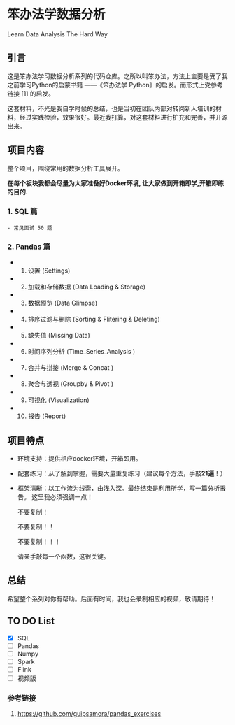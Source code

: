 # 笨办法学数据分析
Learn Data Analysis The Hard Way


## 引言

这是笨办法学习数据分析系列的代码仓库。之所以叫笨办法，方法上主要是受了我之前学习Python的启蒙书籍 ——《笨办法学 Python》的启发。而形式上受参考链接 [1] 的启发。

这套材料，不光是我自学时候的总结，也是当初在团队内部对转岗新人培训的材料，经过实践检验，效果很好。最近我打算，对这套材料进行扩充和完善，并开源出来。


## 项目内容
整个项目，围绕常用的数据分析工具展开。

**在每个板块我都会尽量为大家准备好Docker环境, 让大家做到开箱即学,开箱即练的目的.**


###  1. SQL 篇
	- 常见面试 50 题


###  2. Pandas 篇

- 01. 设置 (Settings)
- 02. 加载和存储数据 (Data Loading & Storage)
- 03. 数据预览 (Data Glimpse)
- 04. 排序过滤与删除 (Sorting  & Flitering & Deleting)
- 05. 缺失值 (Missing Data)
- 06. 时间序列分析 (Time_Series_Analysis )
- 07. 合并与拼接 (Merge & Concat )
- 08. 聚合与透视 (Groupby & Pivot )
- 09. 可视化 (Visualization)
- 10. 报告 (Report)


## 项目特点
- 环境支持：提供相应docker环境，开箱即用。
- 配套练习：从了解到掌握，需要大量重复练习（建议每个方法，手敲**21遍**！）
- 框架清晰：以工作流为线索，由浅入深。最终结束是利用所学，写一篇分析报告。
这里我必须强调一点！

	不要复制！

	不要复制！！

	不要复制！！！

	请亲手敲每一个函数，这很关键。


## 总结

希望整个系列对你有帮助。后面有时间，我也会录制相应的视频，敬请期待！


## TO DO List
- [X] SQL
- [ ] Pandas
- [ ] Numpy
- [ ] Spark
- [ ] Flink
- [ ] 视频版

### 参考链接
1. https://github.com/guipsamora/pandas_exercises



